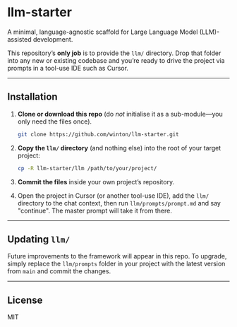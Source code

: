 # llm-starter

A minimal, language-agnostic scaffold for Large Language Model (LLM)-assisted development.

This repository’s **only job** is to provide the `llm/` directory. Drop that folder into any new or existing codebase and you’re ready to drive the project via prompts in a tool-use IDE such as Cursor.

---
## Installation

1.  **Clone or download this repo** (do *not* initialise it as a sub-module—you only need the files once).

    ```bash
    git clone https://github.com/winton/llm-starter.git
    ```

2.  **Copy the `llm/` directory** (and nothing else) into the root of your target project:

    ```bash
    cp -R llm-starter/llm /path/to/your/project/
    ```

3.  **Commit the files** inside your own project’s repository.

4.  Open the project in Cursor (or another tool-use IDE), add the `llm/` directory to the chat context, then run `llm/prompts/prompt.md` and say "continue". The master prompt will take it from there.

---
## Updating `llm/`

Future improvements to the framework will appear in this repo. To upgrade, simply replace the `llm/prompts` folder in your project with the latest version from `main` and commit the changes.

---
## License

MIT 